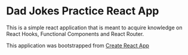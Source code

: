 # Dad Jokes Practice React App

This is a simple react application that is meant to acquire knowledge on React Hooks, Functional Components and React Router.

This application was bootstrapped from [Create React App](https://github.com/facebook/create-react-app)
